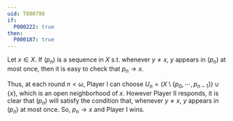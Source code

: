 ```yaml
---
uid: T000798
if:
  P000222: true
then:
  P000187: true
---
```


Let $x \in X$. If $(p_n)$ is a sequence in $X$ s.t. whenever $y \neq x$, $y$ appears in $(p_n)$ at most once, then it is easy to check that $p_n \to x$.

Thus, at each round $n < \omega$, Player I can choose $U_n = (X \setminus \{p_0, \cdots, p_{n-1}\}) \cup \{x\}$, which is an open neighborhood of $x$. However Player II responds, it is clear that $(p_n)$ will satisfy the condition that, whenever $y \neq x$, $y$ appears in $(p_n)$ at most once. So, $p_n \to x$ and Player I wins.
